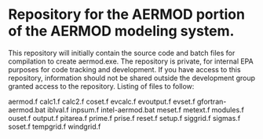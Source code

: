 # Repository for the AERMOD portion of the AERMOD modeling system. 
This repository will initially contain the source code and batch files for compilation to create aermod.exe.
The repository is private, for internal EPA purposes for code tracking and development.
If you have access to this repository, information should not be shared outside the development group granted access to the repository. 
Listing of files to follow:

aermod.f
calc1.f
calc2.f
coset.f
evcalc.f
evoutput.f
evset.f
gfortran-aermod.bat
iblval.f
inpsum.f
intel-aermod.bat
meset.f
metext.f
modules.f
ouset.f
output.f
pitarea.f
prime.f
prise.f
reset.f
setup.f
siggrid.f
sigmas.f
soset.f
tempgrid.f
windgrid.f
